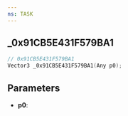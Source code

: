 ```yaml
---
ns: TASK
---
```

## _0x91CB5E431F579BA1

```c
// 0x91CB5E431F579BA1
Vector3 _0x91CB5E431F579BA1(Any p0);
```

## Parameters
* **p0**:
